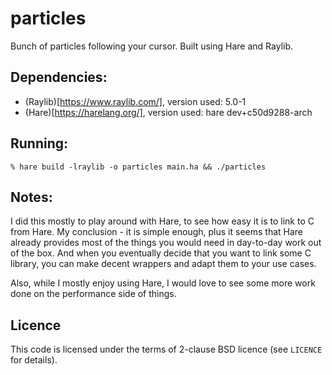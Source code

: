 # particles

Bunch of particles following your cursor. Built using Hare and Raylib.

## Dependencies:

- (Raylib)[https://www.raylib.com/], version used: 5.0-1 
- (Hare)[https://harelang.org/], version used: hare dev+c50d9288-arch

## Running:

`% hare build -lraylib -o particles main.ha && ./particles`

## Notes:

I did this mostly to play around with Hare, to see how easy it is to link to C from Hare. My conclusion - it is simple enough, plus it seems that Hare already provides most of the things you would need in day-to-day work out of the box. And when you eventually decide that you want to link some C library, you can make decent wrappers and adapt them to your use cases.

Also, while I mostly enjoy using Hare, I would love to see some more work done on the performance side of things.

## Licence

This code is licensed under the terms of 2-clause BSD licence (see `LICENCE` for details).
